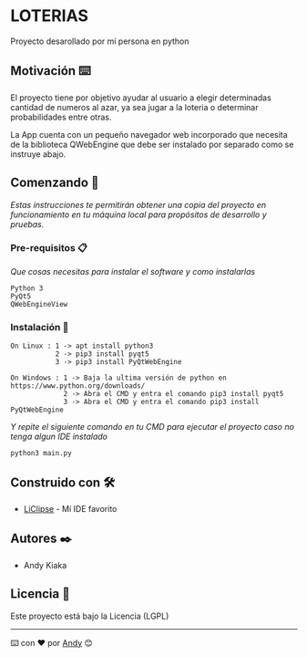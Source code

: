 # LOTERIAS

Proyecto desarollado por mí persona en python

## Motivación ⌨️

El proyecto tiene por objetivo ayudar al usuario a elegir determinadas cantidad de numeros al azar, ya sea jugar a la loteria o determinar probabilidades entre otras.

La App cuenta con un pequeño navegador web incorporado que necesita de la biblioteca QWebEngine que debe ser instalado por separado como se instruye abajo.

## Comenzando 🚀

_Estas instrucciones te permitirán obtener una copia del proyecto en funcionamiento en tu máquina local para propósitos de desarrollo y pruebas._

### Pre-requisitos 📋

_Que cosas necesitas para instalar el software y como instalarlas_

```
Python 3 
PyQt5
QWebEngineView
```

### Instalación 🔧

```
On Linux : 1 -> apt install python3
           2 -> pip3 install pyqt5
           3 -> pip3 install PyQtWebEngine
           
On Windows : 1 -> Baja la ultima versión de python en https://www.python.org/downloads/
             2 -> Abra el CMD y entra el comando pip3 install pyqt5
             3 -> Abra el CMD y entra el comando pip3 install PyQtWebEngine
```

_Y repite el siguiente comando en tu CMD para ejecutar el proyecto caso no tenga algun IDE instalado_

```
python3 main.py
```

## Construido con 🛠️

* [LiClipse](https://www.liclipse.com/) - Mí IDE favorito

## Autores ✒️

* Andy Kiaka

## Licencia 📄

Este proyecto está bajo la Licencia (LGPL)

---
⌨️ con ❤️ por [Andy](https://github.com/detona115) 😊
